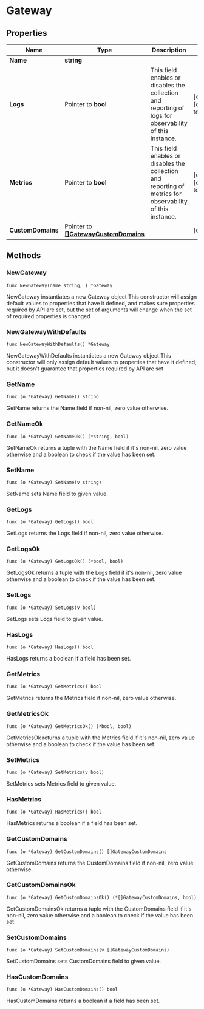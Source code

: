 # Gateway

## Properties

|Name | Type | Description | Notes|
|------------ | ------------- | ------------- | -------------|
|**Name** | **string** |  | |
|**Logs** | Pointer to **bool** | This field enables or disables the collection and reporting of logs for observability of this instance. | [optional] [default to false]|
|**Metrics** | Pointer to **bool** | This field enables or disables the collection and reporting of metrics for observability of this instance. | [optional] [default to false]|
|**CustomDomains** | Pointer to [**[]GatewayCustomDomains**](GatewayCustomDomains.md) |  | [optional] |

## Methods

### NewGateway

`func NewGateway(name string, ) *Gateway`

NewGateway instantiates a new Gateway object
This constructor will assign default values to properties that have it defined,
and makes sure properties required by API are set, but the set of arguments
will change when the set of required properties is changed

### NewGatewayWithDefaults

`func NewGatewayWithDefaults() *Gateway`

NewGatewayWithDefaults instantiates a new Gateway object
This constructor will only assign default values to properties that have it defined,
but it doesn't guarantee that properties required by API are set

### GetName

`func (o *Gateway) GetName() string`

GetName returns the Name field if non-nil, zero value otherwise.

### GetNameOk

`func (o *Gateway) GetNameOk() (*string, bool)`

GetNameOk returns a tuple with the Name field if it's non-nil, zero value otherwise
and a boolean to check if the value has been set.

### SetName

`func (o *Gateway) SetName(v string)`

SetName sets Name field to given value.


### GetLogs

`func (o *Gateway) GetLogs() bool`

GetLogs returns the Logs field if non-nil, zero value otherwise.

### GetLogsOk

`func (o *Gateway) GetLogsOk() (*bool, bool)`

GetLogsOk returns a tuple with the Logs field if it's non-nil, zero value otherwise
and a boolean to check if the value has been set.

### SetLogs

`func (o *Gateway) SetLogs(v bool)`

SetLogs sets Logs field to given value.

### HasLogs

`func (o *Gateway) HasLogs() bool`

HasLogs returns a boolean if a field has been set.

### GetMetrics

`func (o *Gateway) GetMetrics() bool`

GetMetrics returns the Metrics field if non-nil, zero value otherwise.

### GetMetricsOk

`func (o *Gateway) GetMetricsOk() (*bool, bool)`

GetMetricsOk returns a tuple with the Metrics field if it's non-nil, zero value otherwise
and a boolean to check if the value has been set.

### SetMetrics

`func (o *Gateway) SetMetrics(v bool)`

SetMetrics sets Metrics field to given value.

### HasMetrics

`func (o *Gateway) HasMetrics() bool`

HasMetrics returns a boolean if a field has been set.

### GetCustomDomains

`func (o *Gateway) GetCustomDomains() []GatewayCustomDomains`

GetCustomDomains returns the CustomDomains field if non-nil, zero value otherwise.

### GetCustomDomainsOk

`func (o *Gateway) GetCustomDomainsOk() (*[]GatewayCustomDomains, bool)`

GetCustomDomainsOk returns a tuple with the CustomDomains field if it's non-nil, zero value otherwise
and a boolean to check if the value has been set.

### SetCustomDomains

`func (o *Gateway) SetCustomDomains(v []GatewayCustomDomains)`

SetCustomDomains sets CustomDomains field to given value.

### HasCustomDomains

`func (o *Gateway) HasCustomDomains() bool`

HasCustomDomains returns a boolean if a field has been set.


